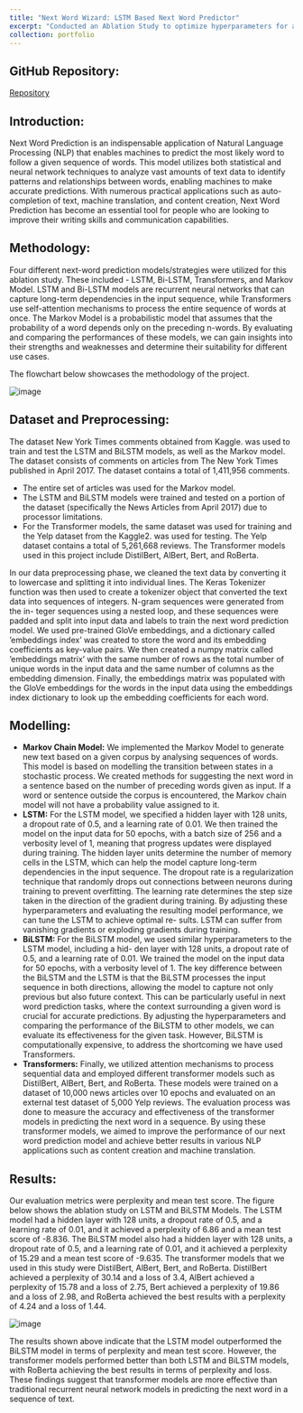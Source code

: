 ```yaml
---
title: "Next Word Wizard: LSTM Based Next Word Predictor"
excerpt: "Conducted an Ablation Study to optimize hyperparameters for an LSTM Model trained on a corpus of News Articles for predicting the next word on a given input sequence of words"
collection: portfolio
---
```



## GitHub Repository:
[Repository](https://github.com/sameerprasadkoppolu/Next-Word-Wizard-Group-18-NLP-Project-?tab=readme-ov-file)


## Introduction:
Next Word Prediction is an indispensable application of Natural Language Processing (NLP) that enables machines to predict the most likely word to follow a given sequence of words. This model utilizes both statistical and neural network techniques to analyze vast amounts of text data to identify patterns and relationships between words, enabling machines to make accurate predictions. With numerous practical applications such as auto-completion of text, machine translation, and content creation, Next Word Prediction has become an essential tool for people who are looking to improve their writing skills and communication capabilities.


## Methodology:
Four different next-word prediction models/strategies were utilized for this ablation study. These included - LSTM, Bi-LSTM, Transformers, and Markov Model. LSTM and Bi-LSTM models are recurrent neural networks that can capture long-term dependencies in the input sequence, while Transformers use self-attention mechanisms to process the entire sequence of words at once. The Markov Model is a probabilistic model that assumes that the probability of a word depends only on the preceding n-words. By evaluating and comparing the performances of these models, we can gain insights into their strengths and weaknesses and determine their suitability for different use cases.  

The flowchart below showcases the methodology of the project.  
  
![image](https://github.com/sameerprasadkoppolu/portfolio/assets/40263744/fd84d74f-f137-45fe-aa2a-960d06fd701b)


## Dataset and Preprocessing:
The dataset New York Times comments obtained from Kaggle. was used to train and test the LSTM and BiLSTM models, as well as the Markov model. The dataset consists of comments on articles from The New York Times published in April 2017. The dataset contains a total of 1,411,956 comments. 
* The entire set of articles was used for the Markov model.
* The LSTM and BiLSTM models were trained and tested on a portion of the dataset (specifically the News Articles from April 2017) due to processor limitations.
* For the Transformer models, the same dataset was used for training and the Yelp dataset from the Kaggle2. was used for testing. The Yelp dataset contains a total of 5,261,668 reviews. The Transformer models used in this project include DistilBert, AlBert, Bert, and RoBerta.  

In our data preprocessing phase, we cleaned the text data by converting it to lowercase and splitting it into individual lines. The Keras Tokenizer function was then used to create a tokenizer object that converted the text data into sequences of integers. N-gram sequences were generated from the in- teger sequences using a nested loop, and these sequences were padded and split into input data and labels to train the next word prediction model. We used pre-trained GloVe embeddings, and a dictionary called ’embeddings index’ was created to store the word and its embedding coefficients as key-value pairs. We then created a numpy matrix called ’embeddings matrix’ with the same number of rows as the total number of unique words in the input data and the same number of columns as the embedding dimension. Finally, the embeddings matrix was populated with the GloVe embeddings for the words in the input data using the embeddings index dictionary to look up the embedding coefficients for each word.  


## Modelling:
* **Markov Chain Model:** We implemented the Markov Model to generate new text based on a given corpus by analysing sequences of words. This model is based on modelling the transition between states in a stochastic process. We created methods for suggesting the next word in a sentence based on the number of preceding words given as input. If a word or sentence outside the corpus is encountered, the Markov chain model will not have a probability value assigned to it.
* **LSTM:** For the LSTM model, we specified a hidden layer with 128 units, a dropout rate of 0.5, and a learning rate of 0.01. We then trained the model on the input data for 50 epochs, with a batch size of 256 and a verbosity level of 1, meaning that progress updates were displayed during training. The hidden layer units determine the number of memory cells in the LSTM, which can help the model capture long-term dependencies in the input sequence. The dropout rate is a regularization technique that randomly drops out connections between neurons during training to prevent overfitting. The learning rate determines the step size taken in the direction of the gradient during training. By adjusting these hyperparameters and evaluating the resulting model performance, we can tune the LSTM to achieve optimal re- sults. LSTM can suffer from vanishing gradients or exploding gradients during training.
* **BiLSTM:** For the BiLSTM model, we used similar hyperparameters to the LSTM model, including a hid- den layer with 128 units, a dropout rate of 0.5, and a learning rate of 0.01. We trained the model on the input data for 50 epochs, with a verbosity level of 1. The key difference between the BiLSTM and the LSTM is that the BiLSTM processes the input sequence in both directions, allowing the model to capture not only previous but also future context. This can be particularly useful in next word prediction tasks, where the context surrounding a given word is crucial for accurate predictions. By adjusting the hyperparameters and comparing the performance of the BiLSTM to other models, we can evaluate its effectiveness for the given task. However, BiLSTM is computationally expensive, to address the shortcoming we have used Transformers.
* **Transformers:** Finally, we utilized attention mechanisms to process sequential data and employed different transformer models such as DistilBert, AlBert, Bert, and RoBerta. These models were trained on a dataset of 10,000 news articles over 10 epochs and evaluated on an external test dataset of 5,000 Yelp reviews. The evaluation process was done to measure the accuracy and effectiveness of the transformer models in predicting the next word in a sequence. By using these transformer models, we aimed to improve the performance of our next word prediction model and achieve better results in various NLP applications such as content creation and machine translation.


## Results:
Our evaluation metrics were perplexity and mean test score. The figure below shows the ablation study on LSTM and BiLSTM Models. The LSTM model had a hidden layer with 128 units, a dropout rate of 0.5, and a learning rate of 0.01, and it achieved a perplexity of 6.86 and a mean test score of -8.836. The BiLSTM model also had a hidden layer with 128 units, a dropout rate of 0.5, and a learning rate of 0.01, and it achieved a perplexity of 15.29 and a mean test score of -9.635. The transformer models that we used in this study were DistilBert, AlBert, Bert, and RoBerta. DistilBert achieved a perplexity of 30.14 and a loss of 3.4, AlBert achieved a perplexity of 15.78 and a loss of 2.75, Bert achieved a perplexity of 19.86 and a loss of 2.98, and RoBerta achieved the best results with a perplexity of 4.24 and a loss of 1.44.  
  
![image](https://github.com/sameerprasadkoppolu/portfolio/assets/40263744/d74acdc2-0153-4790-8fd0-4339e519e9eb)  
  
The results shown above indicate that the LSTM model outperformed the BiLSTM model in terms of perplexity and mean test score. However, the transformer models performed better than both LSTM and BiLSTM models, with RoBerta achieving the best results in terms of perplexity and loss. These findings suggest that transformer models are more effective than traditional recurrent neural network models in predicting the next word in a sequence of text.
